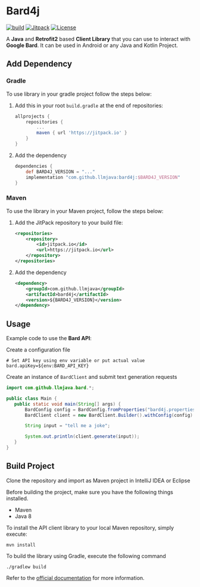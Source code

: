 # Bard4j

[![build](https://github.com/llmjava/bard4j/actions/workflows/main.yml/badge.svg)](https://github.com/llmjava/bard4j/actions/workflows/main.yml) [![Jitpack](https://jitpack.io/v/llmjava/bard4j.svg)](https://jitpack.io/#llmjava/bard4j) [![License](https://img.shields.io/badge/License-Apache_2.0-blue.svg)](https://opensource.org/licenses/Apache-2.0)

</b>

A **Java** and **Retrofit2** based **Client Library** that you can use to interact with **Google Bard**. It can be used in Android or any Java and Kotlin Project.

## Add Dependency

### Gradle

To use library in your gradle project follow the steps below:

1. Add this in your root `build.gradle` at the end of repositories:
    ```groovy
    allprojects {
        repositories {
            ...
            maven { url 'https://jitpack.io' }
        }
    }
    ```
2. Add the dependency
   ```groovy
   dependencies {
       def BARD4J_VERSION = "..."
       implementation "com.github.llmjava:bard4j:$BARD4J_VERSION"
   }
   ```

### Maven

To use the library in your Maven project, follow the steps below:

1. Add the JitPack repository to your build file:
    ```xml
    <repositories>
        <repository>
            <id>jitpack.io</id>
            <url>https://jitpack.io</url>
        </repository>
    </repositories>
    ```
2. Add the dependency
    ```xml
    <dependency>
        <groupId>com.github.llmjava</groupId>
        <artifactId>bard4j</artifactId>
        <version>${BARD4J_VERSION}</version>
    </dependency>
    ```

## Usage

Example code to use the **Bard API**:

Create a configuration file
```properties
# Set API key using env variable or put actual value
bard.apiKey=${env:BARD_API_KEY}
```

Create an instance of `BardClient` and submit text generation requests

```java
import com.github.llmjava.bard.*;

public class Main {
   public static void main(String[] args) {
       BardConfig config = BardConfig.fromProperties("bard4j.properties");
       BardClient client = new BardClient.Builder().withConfig(config).build();

       String input = "tell me a joke";

       System.out.println(client.generate(input));
   }
}

```

## Build Project

Clone the repository and import as Maven project in IntelliJ IDEA or Eclipse

Before building the project, make sure you have the following things installed.

- Maven
- Java 8

To install the API client library to your local Maven repository, simply execute:

```shell
mvn install
```

To build the library using Gradle, execute the following command

```shell
./gradlew build
```

Refer to the [official documentation](https://maven.apache.org/plugins/maven-deploy-plugin/usage.html) for more information.